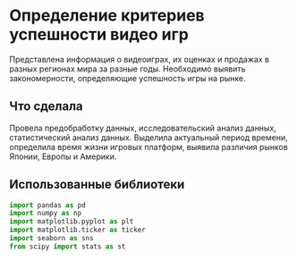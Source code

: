 # Определение критериев успешности видео игр
Представлена информация о видеоиграх, их оценках и продажах в разных регионах мира за разные годы. Необходимо выявить закономерности, определяющие успешность игры на рынке.

## Что сделала
Провела предобработку данных, исследовательский анализ данных, статистический анализ данных. Выделила актуальный период времени, определила время жизни игровых платформ, выявила различия рынков Японии, Европы и Америки.

## Использованные библиотеки
```python
import pandas as pd
import numpy as np
import matplotlib.pyplot as plt
import matplotlib.ticker as ticker
import seaborn as sns
from scipy import stats as st
```
